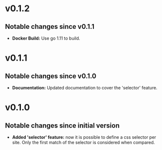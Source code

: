 # v0.1.2

## Notable changes since v0.1.1

* __Docker Build:__ Use go 1.11 to build.

# v0.1.1

## Notable changes since v0.1.0

* __Documentation:__ Updated documentation to cover the 'selector' feature.

# v0.1.0

## Notable changes since initial version

* __Added 'selector' feature:__ now it is possible to define a css selector per 
  site. Only the first match of the selector is considered when compared.
